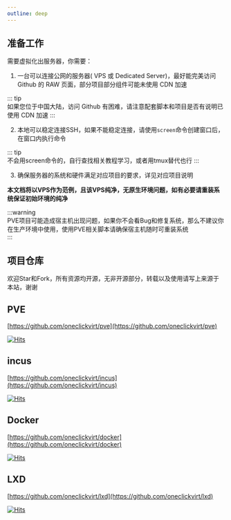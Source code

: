 ```yaml
---
outline: deep
---
```


## 准备工作  

需要虚拟化出服务器，你需要：

1. 一台可以连接公网的服务器( VPS 或 Dedicated Server)，最好能完美访问 Github 的 RAW 页面，部分项目部分组件可能未使用 CDN 加速

::: tip  
如果您位于中国大陆，访问 Github 有困难，请注意配套脚本和项目是否有说明已使用 CDN 加速
:::

2. 本地可以稳定连接SSH，如果不能稳定连接，请使用```screen```命令创建窗口后，在窗口内执行命令

::: tip  
不会用screen命令的，自行查找相关教程学习，或者用tmux替代也行
:::

3. 确保服务器的系统和硬件满足对应项目的要求，详见对应项目说明

**本文档将以VPS作为范例，且该VPS纯净，无原生环境问题，如有必要请重装系统保证初始环境的纯净**  

:::warning  
PVE项目可能造成宿主机出现问题，如果你不会看Bug和修复系统，那么不建议你在生产环境中使用，使用PVE相关脚本请确保宿主机随时可重装系统  
:::  

## 项目仓库

欢迎Star和Fork，所有资源均开源，无非开源部分，转载以及使用请写上来源于本站，谢谢

## PVE

[https://github.com/oneclickvirt/pve](https://github.com/oneclickvirt/pve)

[![Hits](https://hits.spiritlhl.net/pve.svg?action=hit&title=Hits&title_bg=%23555555&count_bg=%230eecf8&edge_flat=false)](https://hits.spiritlhl.net)

## incus

[https://github.com/oneclickvirt/incus](https://github.com/oneclickvirt/incus)

[![Hits](https://hits.spiritlhl.net/incus.svg?action=hit&title=Hits&title_bg=%23555555&count_bg=%230eecf8&edge_flat=false)](https://hits.spiritlhl.net)

## Docker

[https://github.com/oneclickvirt/docker](https://github.com/oneclickvirt/docker)

[![Hits](https://hits.spiritlhl.net/docker.svg?action=hit&title=Hits&title_bg=%23555555&count_bg=%230eecf8&edge_flat=false)](https://hits.spiritlhl.net)

## LXD

[https://github.com/oneclickvirt/lxd](https://github.com/oneclickvirt/lxd)

[![Hits](https://hits.spiritlhl.net/lxd.svg?action=hit&title=Hits&title_bg=%23555555&count_bg=%230eecf8&edge_flat=false)](https://hits.spiritlhl.net)